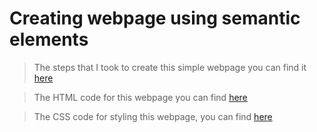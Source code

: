 # Creating webpage using semantic elements

> The steps that I took to create this simple webpage you can find it [here](./development-strategy.md)

> The HTML code for this webpage you can find [here](./index.html)

> The CSS code for styling this webpage, you can find [here](./style.css)






